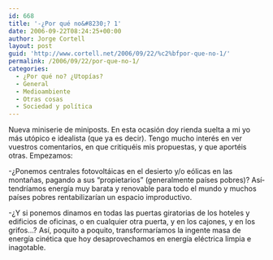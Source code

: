 ```yaml
---
id: 668
title: '-¿Por qué no&#8230;? 1'
date: 2006-09-22T08:24:25+00:00
author: Jorge Cortell
layout: post
guid: 'http://www.cortell.net/2006/09/22/%c2%bfpor-que-no-1/'
permalink: /2006/09/22/por-que-no-1/
categories:
  - ¿Por qué no? ¿Utopías?
  - General
  - Medioambiente
  - Otras cosas
  - Sociedad y polí­tica
---
```

Nueva miniserie de miniposts. En esta ocasión doy rienda suelta a mi yo más utópico e idealista (que ya es decir). Tengo mucho interés en ver vuestros comentarios, en que critiquéis mis propuestas, y que aportéis otras. Empezamos:

-¿Ponemos centrales fotovoltáicas en el desierto y/o eólicas en las montañas, pagando a sus &#8220;propietarios&#8221; (generalmente paí­ses pobres)? Así­ tendrí­amos energí­a muy barata y renovable para todo el mundo y muchos paí­ses pobres rentabilizarí­an un espacio improductivo.

-¿Y si ponemos dinamos en todas las puertas giratorias de los hoteles y edificios de oficinas, o en cualquier otra puerta, y en los cajones, y en los grifos&#8230;? Así­, poquito a poquito, transformarí­amos la ingente masa de energí­a cinética que hoy desaprovechamos en energí­a eléctrica limpia e inagotable.